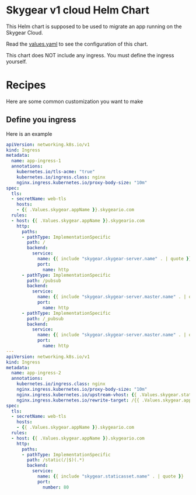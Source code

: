 # Skygear v1 cloud Helm Chart

This Helm chart is supposed to be used to migrate an app running on the Skygear Cloud.

Read the [values.yaml](./skygear/values.yaml) to see the configuration of this chart.

This chart does NOT include any ingress. You must define the ingress yourself.

# Recipes

Here are some common customization you want to make

## Define you ingress

Here is an example

```yaml
apiVersion: networking.k8s.io/v1
kind: Ingress
metadata:
  name: app-ingress-1
  annotations:
    kubernetes.io/tls-acme: "true"
    kubernetes.io/ingress.class: nginx
    nginx.ingress.kubernetes.io/proxy-body-size: "10m"
spec:
  tls:
  - secretName: web-tls
    hosts:
    - {{ .Values.skygear.appName }}.skygeario.com
  rules:
  - host: {{ .Values.skygear.appName }}.skygeario.com
    http:
      paths:
      - pathType: ImplementationSpecific
        path: /
        backend:
          service:
            name: {{ include "skygear.skygear-server.name" . | quote }}
            port:
              name: http
      - pathType: ImplementationSpecific
        path: /pubsub
        backend:
          service:
            name: {{ include "skygear.skygear-server.master.name" . | quote }}
            port:
              name: http
      - pathType: ImplementationSpecific
        path: /_pubsub
        backend:
          service:
            name: {{ include "skygear.skygear-server.master.name" . | quote }}
            port:
              name: http
---
apiVersion: networking.k8s.io/v1
kind: Ingress
metadata:
  name: app-ingress-2
  annotations:
    kubernetes.io/ingress.class: nginx
    nginx.ingress.kubernetes.io/proxy-body-size: "10m"
    nginx.ingress.kubernetes.io/upstream-vhost: {{ .Values.skygear.staticAsset.host | quote }}
    nginx.ingress.kubernetes.io/rewrite-target: /{{ .Values.skygear.appName}}/{{ .Values.skygear.staticAsset.hash }}/static/$2
spec:
  tls:
  - secretName: web-tls
    hosts:
    - {{ .Values.skygear.appName }}.skygeario.com
  rules:
  - host: {{ .Values.skygear.appName }}.skygeario.com
    http:
      paths:
      - pathType: ImplementationSpecific
        path: /static(/|$)(.*)
        backend:
          service:
            name: {{ include "skygear.staticasset.name" . | quote }}
            port:
              number: 80
```
